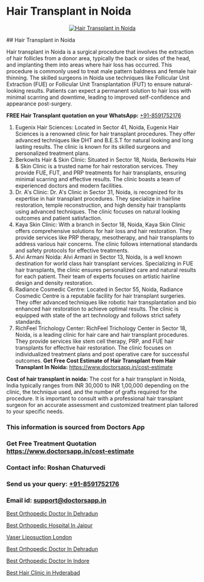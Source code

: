 # Hair Transplant in Noida

<p align="center">
  <a href="https://doctorsapp.co.in/treatment/hair-transplant">
    <img src="https://doctorsapp.co.in/uploads/treatment_image/transplant.jpg" alt="Hair Transplant in Noida">
  </a>
</p>
## Hair Transplant in Noida

Hair transplant in Noida is a surgical procedure that involves the extraction of hair follicles from a donor area, typically the back or sides of the head, and implanting them into areas where hair loss has occurred. This procedure is commonly used to treat male pattern baldness and female hair thinning. The skilled surgeons in Noida use techniques like Follicular Unit Extraction (FUE) or Follicular Unit Transplantation (FUT) to ensure natural-looking results. Patients can expect a permanent solution to hair loss with minimal scarring and downtime, leading to improved self-confidence and appearance post-surgery.

**FREE Hair Transplant quotation on your WhatsApp:**  [+91-8591752176](https://api.whatsapp.com/send?phone=8591752176)

1) Eugenix Hair Sciences: Located in Sector 41, Noida, Eugenix Hair Sciences is a renowned clinic for hair transplant procedures. They offer advanced techniques like DHT and B.E.S.T for natural looking and long lasting results. The clinic is known for its skilled surgeons and personalized treatment plans.
2) Berkowits Hair & Skin Clinic: Situated in Sector 18, Noida, Berkowits Hair & Skin Clinic is a trusted name for hair restoration services. They provide FUE, FUT, and PRP treatments for hair transplants, ensuring minimal scarring and effective results. The clinic boasts a team of experienced doctors and modern facilities.
3) Dr. A's Clinic: Dr. A's Clinic in Sector 31, Noida, is recognized for its expertise in hair transplant procedures. They specialize in hairline restoration, temple reconstruction, and high density hair transplants using advanced techniques. The clinic focuses on natural looking outcomes and patient satisfaction.
4) Kaya Skin Clinic: With a branch in Sector 18, Noida, Kaya Skin Clinic offers comprehensive solutions for hair loss and hair restoration. They provide services like PRP therapy, mesotherapy, and hair transplants to address various hair concerns. The clinic follows international standards and safety protocols for effective treatments.
5) Alvi Armani   Noida: Alvi Armani in Sector 13, Noida, is a well known destination for world class hair transplant services. Specializing in FUE hair transplants, the clinic ensures personalized care and natural results for each patient. Their team of experts focuses on artistic hairline design and density restoration.
6) Radiance Cosmedic Centre: Located in Sector 55, Noida, Radiance Cosmedic Centre is a reputable facility for hair transplant surgeries. They offer advanced techniques like robotic hair transplantation and bio enhanced hair restoration to achieve optimal results. The clinic is equipped with state of the art technology and follows strict safety standards.
7) RichFeel Trichology Center: RichFeel Trichology Center in Sector 18, Noida, is a leading clinic for hair care and hair transplant procedures. They provide services like stem cell therapy, PRP, and FUE hair transplants for effective hair restoration. The clinic focuses on individualized treatment plans and post operative care for successful outcomes.
**Get Free Cost Estimate of Hair Transplant from Hair Transplant In Noida:** https://www.doctorsapp.in/cost-estimate

**Cost of hair transplant in noida:**
The cost for a hair transplant in Noida, India typically ranges from INR 30,000 to INR 1,00,000 depending on the clinic, the technique used, and the number of grafts required for the procedure. It is important to consult with a professional hair transplant surgeon for an accurate assessment and customized treatment plan tailored to your specific needs.

### This information is sourced from Doctors App 
### Get Free Treatment Quotation https://www.doctorsapp.in/cost-estimate
### Contact info: Roshan Chaturvedi 
### Send us your query: [+91-8591752176](https://api.whatsapp.com/send?phone=8591752176) 
### Email id: support@doctorsapp.in

[Best Orthopedic Doctor In Dehradun](https://www.linkedin.com/pulse/best-orthopedic-doctor-dehradun-doctorsapp-khulna-i7hhe?trackingId=Piz%2B96U32rf0DYTgBcsP%2Bg%3D%3D&lipi=urn%3Ali%3Apage%3Ad_flagship3_company_admin%3BEfzsr1%2BmQ6eR1XkJR7MU1A%3D%3D)

[Best Orthopedic Hospital In Jaipur](https://www.linkedin.com/pulse/best-orthopedic-doctor-jaipur-acl-tear-treatment-2ghje?trackingId=rmxaifl1%2FuZdsbLD28CYqA%3D%3D&lipi=urn%3Ali%3Apage%3Ad_flagship3_company_admin%3BxUBWLKzDRA2fVBqJ%2Fp%2FTnw%3D%3D)

[Vaser Liposuction London](https://medium.com/@anupkakkar5/vaser-liposuction-london-8e49ef321e1f)

[Best Orthopedic Doctor In Dehradun](https://medium.com/@manish632504/best-orthopedic-doctor-in-dehradun-e89e1dfa3b32)

[Best Orthopedic Doctor In Indore](https://doctors-apps.github.io/doctorsapp/best-orthopedic-doctor-in-indore)

[Best Hair Clinic in Hyderabad](https://doctors-apps.github.io/doctorsapp/best-hair-clinic-in-hyderabad)

